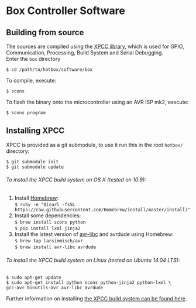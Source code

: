# Box Controller Software

## Building from source

The sources are compiled using the [XPCC library][xpcc], which is used for
GPIO, Communication, Processing, Build System and Serial Debugging.  
Enter the `box` directory

	$ cd /path/to/hotbox/software/box

To compile, execute:

	$ scons

To flash the binary onto the microcontroller using an AVR ISP mk2, execute:

	$ scons program


Installing XPCC
---------------

XPCC is provided as a git submodule, to use it run this in the root `hotbox/` directory:

	$ git submodule init
	$ git submodule update


###### To install the XPCC build system on OS X (tested on 10.9):

1.	Install [Homebrew][]:  
	`$ ruby -e "$(curl -fsSL https://raw.githubusercontent.com/Homebrew/install/master/install)"`
2.	Install some dependencies:  
	`$ brew install scons python`  
	`$ pip install lxml jinja2`
3.	Install the latest version of [avr-libc][avrlibc] and avrdude using Homebrew:  
	`$ brew tap larsimmisch/avr`  
	`$ brew install avr-libc avrdude`


###### To install the XPCC build system on Linux (tested on Ubuntu 14.04 LTS):

	$ sudo apt-get update
	$ sudo apt-get install python scons python-jinja2 python-lxml \
	gcc-avr binutils-avr avr-libc avrdude


Further information on installing [the XPCC build system can be found here][xpcc-install].


[xpcc]: http://develop.xpcc.io/
[homebrew]: http://mxcl.github.com/homebrew/
[avrlibc]: https://github.com/larsimmisch/homebrew-avr
[xpcc-install]: http://develop.xpcc.io/install.html
